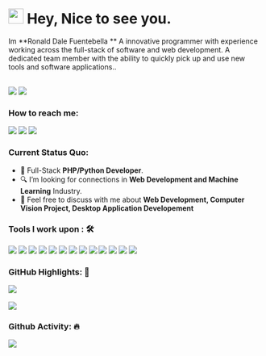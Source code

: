 # <h1><img src="https://emojis.slackmojis.com/emojis/images/1531849430/4246/blob-sunglasses.gif?1531849430" width="30"/> Hey, Nice to see you.</h1>

Im **Ronald Dale Fuentebella ** A innovative programmer with experience working across the full-stack of software and web development. A dedicated team member with the ability to quickly pick up and use new tools and software applications..<br><br>


[![](https://img.shields.io/badge/Gmail-ronaldxdale@gmail.com-red)](mailto:ronaldxdale@gmail.com) [![](https://img.shields.io/badge/Linkedin-Ronald%20Dale%20Fuentebella-blue)](https://www.linkedin.com/in/ronaldxdale/)

### How to reach me: 
<a href="mailto: ronaldxdale@gmail.com">
<img src="https://img.shields.io/badge/-ronaldxdale%40gmail.com-7B83EB?&style=for-the-badge&logo=Microsoft-outlook&logoColor=white" ></a>  <img src="https://img.shields.io/badge/@ronaldxdale-%23E4405F.svg?&style=for-the-badge&logo=instagram&logoColor=white"></a>  <a href="https://www.linkedin.com/in/ronaldxdale/"><img src="https://img.shields.io/badge/ronaldxdale-%230077B5.svg?&style=for-the-badge&logo=linkedin&logoColor=white" ></a> 

### Current Status Quo:

- 💼 Full-Stack <strong>PHP/Python Developer</strong>.
- 🔍 I’m looking for connections in <strong>Web Development and Machine Learning</strong> Industry.
- 💬 Feel free to discuss with me about <strong>Web Development, Computer Vision Project, Desktop Application Developement</strong>


### Tools I work upon : 🛠

<img src="https://img.shields.io/badge/html5-%23E34F26.svg?style=for-the-badge&logo=html5&logoColor=white"> <img src="https://img.shields.io/badge/css3%20-%2314354C.svg?&style=for-the-badge&logo=css3&logoColor=white">   <img src="https://img.shields.io/badge/javascript%20-%23323330.svg?&style=for-the-badge&logo=javascript&logoColor=%23F7DF1E"> <img src="https://img.shields.io/badge/PHP%20-%23777BB4.svg?&style=for-the-badge&logo=php&logoColor=white"> <img src="https://img.shields.io/badge/node.js%20-%23008CC1.svg?&style=for-the-badge&logo=node.js&logoColor=white"> <img src="https://img.shields.io/badge/mongodb%20-%2347A248svg?&style=for-the-badge&logo=mongodb&logoColor=white"> <img src="https://img.shields.io/badge/git%20-%23F05032.svg?&style=for-the-badge&logo=git&logoColor=white"/> <img src="http://img.shields.io/badge/-VS%20Code-000000?style=for-the-badge&logo=Visual-studio-code&logoColor=blue"> <img src="https://img.shields.io/badge/bootstrap-%23563D7C.svg?style=for-the-badge&logo=bootstrap&logoColor=white"> <img src="https://img.shields.io/badge/Canva-%2300C4CC.svg?style=for-the-badge&logo=Canva&logoColor=white"> <img src="https://img.shields.io/badge/figma-%23F24E1E.svg?style=for-the-badge&logo=figma&logoColor=white"> <img src="https://img.shields.io/badge/Eclipse-FE7A16.svg?style=for-the-badge&logo=Eclipse&logoColor=white">  <img src="https://img.shields.io/badge/Python-FE7A16.svg?style=for-the-badge&logo=Python&logoColor=white">

### GitHub Highlights: :blossom:
<a href="https://www.linkedin.com/in/ronaldxdale/">
   <img align="center" src="https://github-readme-streak-stats.herokuapp.com/?user=ronaldxdale09&theme=buefy-dark&date_format=M%20j%5B%2C%20Y%5D" />
</a><br><br>
<a href="https://www.linkedin.com/in/ronaldxdale/">
  <img align="center" src="https://github-readme-stats.vercel.app/api/top-langs/?username=ronaldxdale09&langs_count=8&layout=compact&theme=material-palenight&hide=html,Tcl" />
</a>

### Github Activity: 🔥 
<img align="center" src="https://activity-graph.herokuapp.com/graph?username=ronaldxdale09&theme=dracula&color=B994E6&bg_color=2B2D3D" />

